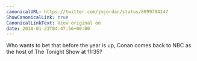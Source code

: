```yaml
---
canonicalURL: https://twitter.com/jmjordan/status/8099794147
ShowCanonicalLink: true
CanonicalLinkText: View original on
date: 2010-01-23T04:47:56+00:00
---
```

Who wants to bet that before the year is up, Conan comes back to NBC as the host of The Tonight Show at 11:35?